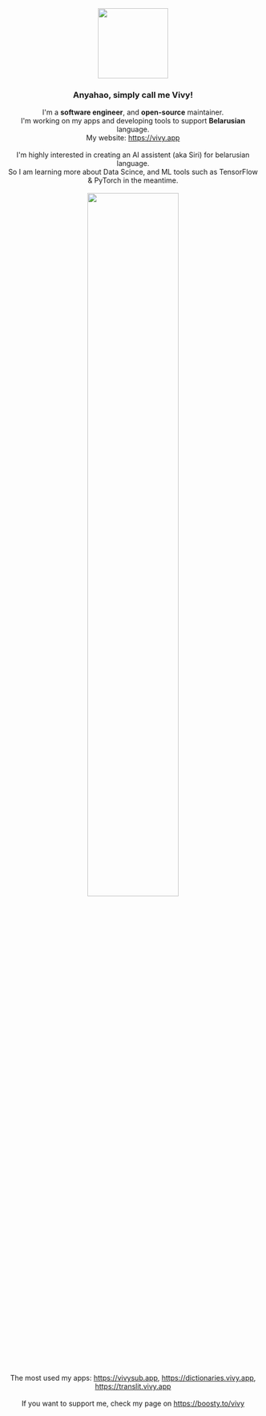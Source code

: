 <div align="center">
  <img src="https://i.pinimg.com/originals/39/55/31/3955311309c5a77fbaaa38af97e35e8c.gif" width="140" /> 
 
  ### Anyahao, simply call me Vivy!
  I'm a **software engineer**, and **open-source** maintainer.<br />
  I'm working on my apps and developing tools to support **Belarusian** language.<br />
  My website:  https://vivy.app
  <br />
  <br />
  I'm highly interested in creating an AI assistent (aka Siri) for belarusian language.<br />
  So I am learning more about Data Scince, and ML tools such as TensorFlow & PyTorch in the meantime.<br />
  <br />
  <img src="https://images.boosty.to/image/b4ae491c-3696-4326-ae72-be3511eb293f?change_time=1664621478" width="60%" /> 
  <br />
  <br />
  The most used my apps:  https://vivysub.app,  https://dictionaries.vivy.app,  https://translit.vivy.app
  <br />
  <br />
  If you want to support me, check my page on https://boosty.to/vivy
</div>
